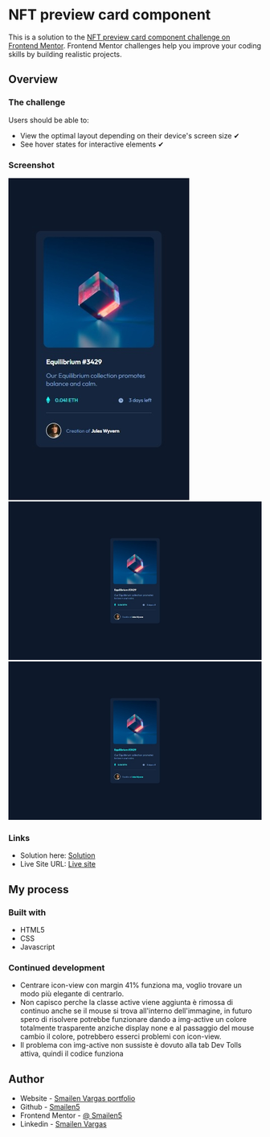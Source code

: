 # NFT preview card component

This is a solution to the [NFT preview card component challenge on Frontend Mentor](https://www.frontendmentor.io/challenges/nft-preview-card-component-SbdUL_w0U). Frontend Mentor challenges help you improve your coding skills by building realistic projects. 


## Overview

### The challenge

Users should be able to:

- View the optimal layout depending on their device's screen size ✔
- See hover states for interactive elements ✔

### Screenshot

![smartphone](./screenshot/smartphone.jpeg)
![desktop](./screenshot/desktop.jpeg)
![desktop](./screenshot/desktop%20hover.jpeg)

### Links

- Solution here: [Solution](https://github.com/Smailen5/Frontend-Mentor-Challenge/tree/main/nft-preview-card-component-main-main)
- Live Site URL: [Live site](https://smailen5.github.io/Frontend-Mentor-Challenge/nft-preview-card-component-main-main/)

## My process

### Built with

- HTML5
- CSS
- Javascript

### Continued development

- Centrare icon-view con margin 41% funziona ma, voglio trovare un modo più elegante di centrarlo.
- Non capisco perche la classe active viene aggiunta è rimossa di continuo anche se il mouse si trova all'interno dell'immagine, in futuro spero di risolvere
  potrebbe funzionare dando a img-active un colore totalmente trasparente anziche display none e al passaggio del mouse cambio il colore, potrebbero esserci
  problemi con icon-view.
- Il problema con img-active non sussiste è dovuto alla tab Dev Tolls attiva, quindi il codice funziona

## Author

- Website - [Smailen Vargas portfolio](https://smailenvargas.com/)
- Github - [Smailen5](https://github.com/Smailen5)
- Frontend Mentor - [@ Smailen5](https://www.frontendmentor.io/profile/Smailen5)
- Linkedin - [Smailen Vargas](https://www.linkedin.com/in/smailen-vargas/)

